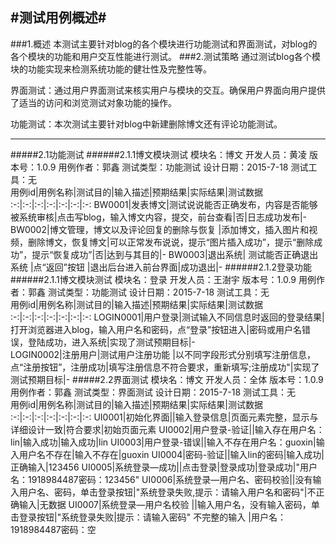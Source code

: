 #测试用例概述#
------------------
###1.概述
本测试主要针对blog的各个模块进行功能测试和界面测试，对blog的各个模块的功能和用户交互性能进行测试。
###2.测试策略
通过测试blog各个模块的功能实现来检测系统功能的健壮性及完整性等。

界面测试：通过用户界面测试来核实用户与模块的交互。确保用户界面向用户提供了适当的访问和浏览测试对象功能的操作。

功能测试：本次测试主要针对blog中新建删除博文还有评论功能测试。

-------
#####2.1功能测试
######2.1.1博文模块测试
	模块名：博文
	开发人员：黄凌
	版本号：1.0.9
	用例作者：郭鑫
	测试类型：功能测试
	设计日期：2015-7-18
	测试工具：无	
用例id|用例名称|测试目的|输入描述|预期结果|实际结果|测试数据
:-:|:-:|:-:|:-:|:-:|:-:|:-:	
BW0001|发表博文|测试说说能否正确发布，内容是否能够被系统审核|点击写blog，输入博文内容，提交，前台查看|否|日志成功发布|-
BW0002|博文管理，博文以及评论回复的删除与恢复	|添加博文，插入图片和视频，删除博文，恢复博文|可以正常发布说说，提示“图片插入成功”，提示“删除成功”，提示“恢复成功”|否|达到与其目的|-
BW0003|退出系统|	测试能否正确退出系统	|点“返回”按钮	|退出后台进入前台界面|成功退出|-
######2.1.2登录功能
######2.1.1博文模块测试
	模块名：登录
	开发人员：王澍宇
	版本号：1.0.9
	用例作者：郭鑫
	测试类型：功能测试
	设计日期：2015-7-18
	测试工具：无	
用例id|用例名称|测试目的|输入描述|预期结果|实际结果|测试数据
:-:|:-:|:-:|:-:|:-:|:-:|:-:	
LOGIN0001|用户登录|测试输入不同信息时返回的登录结果|打开浏览器进入blog，输入用户名和密码，点“登录”按钮进入|密码或用户名错误，登陆成功，进入系统|实现了测试预期目标|-	
LOGIN0002|注册用户|测试用户注册功能	|以不同字段形式分别填写注册信息，点“注册按钮”，注册成功|填写注册信息不符合要求，重新填写;注册成功"|实现了测试预期目标|-
#####2.2界面测试
	模块名：博文
	开发人员：全体
	版本号：1.0.9
	用例作者：郭鑫
	测试类型：界面测试
	设计日期：2015-7-18
	测试工具：无	
用例id|用例名称|测试目的|输入描述|预期结果|实际结果|测试数据
:-:|:-:|:-:|:-:|:-:|:-:|:-:	
UI0001|初始化界面||输入登录信息|页面元素完整，显示与详细设计一致|符合要求|初始页面元素
UI0002|用户登录-验证||输入存在用户名：lin|输入成功|输入成功|lin
UI0003|用户登录-错误||输入不存在用户名：guoxin|输入用户名不存在|输入不存在|guoxin
UI0004|密码-验证||输入lin的密码|输入成功|正确输入|123456
UI0005|系统登录—成功||点击登录|登录成功|登录成功|"用户名：1918984487密码：123456"
UI0006|系统登录—用户名、密码校验||没有输入用户名、密码，单击登录按钮|"系统登录失败,提示：请输入用户名和密码"|不正确输入|无数据
UI0007|系统登录—用户名校验	||输入用户名，没有输入密码，单击登录按钮|"系统登录失败|提示：请输入密码"	不完整的输入	|用户名：1918984487密码：空